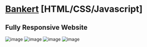 # [Bankert](https://bankert.netlify.app/) [HTML/CSS/Javascript]
## Fully Responsive Website
![image](https://user-images.githubusercontent.com/55839740/211166113-a1880aa4-a6bc-4f47-b5b0-831b601e81e4.png)
![image](https://user-images.githubusercontent.com/55839740/211166135-cdf2c4f2-3d0e-4f64-a300-677f999d09d9.png)
![image](https://user-images.githubusercontent.com/55839740/211166142-bab833ee-2ac2-4423-ab2e-3dee1217f83f.png)
![image](https://user-images.githubusercontent.com/55839740/211166150-48ca7ee7-80ce-48f0-8d54-5c52457e5893.png)

